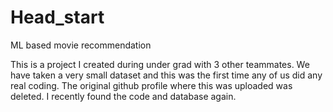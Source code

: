 # Head_start
ML based movie recommendation

This is a project I created during under grad with 3 other teammates. We have taken a very small dataset and this was the first time any of us did any real coding. 
The original github profile where this was uploaded was deleted. I recently found the code and database again.
